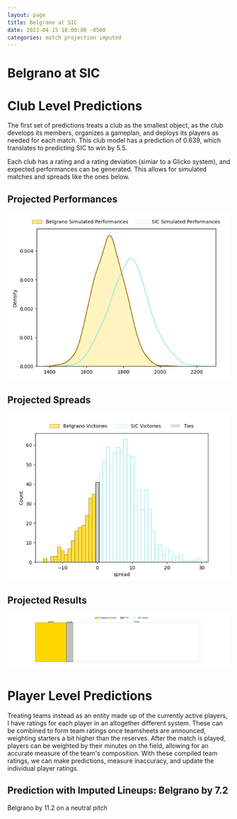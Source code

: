 ```yaml
---  
layout: page  
title: Belgrano at SIC  
date: 2023-04-15 18:00:00 -0500  
categories: match projection imputed  
---
```

# Belgrano at SIC

# Club Level Predictions


The first set of predictions treats a club as the smallest object, as the club develops its members, organizes a gameplan, and deploys its players as needed for each match. This club model has a prediction of 0.639, which translates to predicting SIC to win by 5.5.

Each club has a rating and a rating deviation (simiar to a Glicko system), and expected performances can be generated. This allows for simulated matches and spreads like the ones below.
## Projected Performances


![Projected Performances](plots/performances_2023-04-15-SIC-Belgrano.png)
## Projected Spreads


![Projected Spreads](plots/spreads_2023-04-15-SIC-Belgrano.png)
## Projected Results


![Projected Results](plots/resultbar_2023-04-15-SIC-Belgrano.png)
# Player Level Predictions


Treating teams instead as an entity made up of the currently active players, I have ratings for each player in an altogether different system. These can be combined to form team ratings once teamsheets are announced, weighting starters a bit higher than the reserves. After the match is played, players can be weighted by their minutes on the field, allowing for an accurate measure of the team's composition. With these compiled team ratings, we can make predictions, measure inaccuracy, and update the individual player ratings.
## Prediction with Imputed Lineups: Belgrano by 7.2


Belgrano by 11.2 on a neutral pitch


